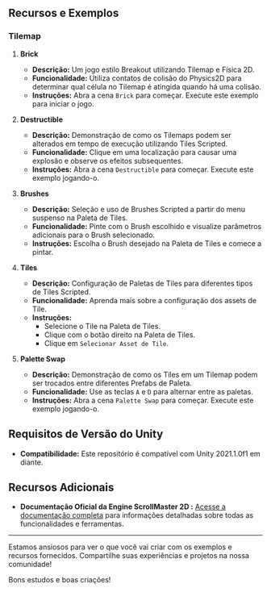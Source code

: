 ## Recursos e Exemplos

### Tilemap

1. **Brick**
   - **Descrição:** Um jogo estilo Breakout utilizando Tilemap e Física 2D.
   - **Funcionalidade:** Utiliza contatos de colisão do Physics2D para determinar qual célula no Tilemap é atingida quando há uma colisão.
   - **Instruções:** Abra a cena `Brick` para começar. Execute este exemplo para iniciar o jogo.

2. **Destructible**
   - **Descrição:** Demonstração de como os Tilemaps podem ser alterados em tempo de execução utilizando Tiles Scripted.
   - **Funcionalidade:** Clique em uma localização para causar uma explosão e observe os efeitos subsequentes.
   - **Instruções:** Abra a cena `Destructible` para começar. Execute este exemplo jogando-o.

3. **Brushes**
   - **Descrição:** Seleção e uso de Brushes Scripted a partir do menu suspenso na Paleta de Tiles.
   - **Funcionalidade:** Pinte com o Brush escolhido e visualize parâmetros adicionais para o Brush selecionado.
   - **Instruções:** Escolha o Brush desejado na Paleta de Tiles e comece a pintar.

4. **Tiles**
   - **Descrição:** Configuração de Paletas de Tiles para diferentes tipos de Tiles Scripted.
   - **Funcionalidade:** Aprenda mais sobre a configuração dos assets de Tile.
   - **Instruções:** 
     - Selecione o Tile na Paleta de Tiles.
     - Clique com o botão direito na Paleta de Tiles.
     - Clique em `Selecionar Asset de Tile`.

5. **Palette Swap**
   - **Descrição:** Demonstração de como os Tiles em um Tilemap podem ser trocados entre diferentes Prefabs de Paleta.
   - **Funcionalidade:** Use as teclas `A` e `D` para alternar entre as paletas.
   - **Instruções:** Abra a cena `Palette Swap` para começar. Execute este exemplo jogando-o.

## Requisitos de Versão do Unity

- **Compatibilidade:** Este repositório é compatível com Unity 2021.1.0f1 em diante.

## Recursos Adicionais

- **Documentação Oficial da Engine ScrollMaster 2D :** [Acesse a documentação completa](#EmConstrucao) para informações detalhadas sobre todas as funcionalidades e ferramentas.

---

Estamos ansiosos para ver o que você vai criar com os exemplos e recursos fornecidos. Compartilhe suas experiências e projetos na nossa comunidade!

Bons estudos e boas criações!
